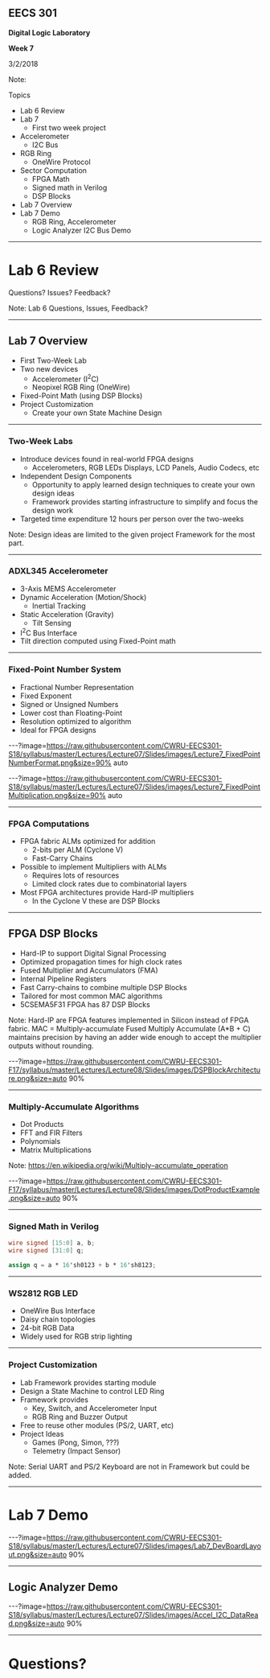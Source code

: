 ## EECS 301

**Digital Logic Laboratory**

**Week 7**

3/2/2018

Note:

Topics

* Lab 6 Review
* Lab 7
	* First two week project
* Accelerometer
	* I2C Bus
* RGB Ring
	* OneWire Protocol
* Sector Computation
	* FPGA Math
	* Signed math in Verilog
	* DSP Blocks
* Lab 7 Overview
* Lab 7 Demo
	* RGB Ring, Accelerometer
	* Logic Analyzer I2C Bus Demo


---

# Lab 6 Review

Questions? Issues? Feedback?

Note:
Lab 6 Questions, Issues, Feedback?

---

## Lab 7 Overview

* First Two-Week Lab
* Two new devices
	* Accelerometer (I<sup>2</sup>C)
	* Neopixel RGB Ring (OneWire)
* Fixed-Point Math (using DSP Blocks)
* Project Customization
	* Create your own State Machine Design

---

### Two-Week Labs

* Introduce devices found in real-world FPGA designs
	* Accelerometers, RGB LEDs Displays, LCD Panels, Audio Codecs, etc
* Independent Design Components
	* Opportunity to apply learned design techniques to create your own design ideas
	* Framework provides starting infrastructure to simplify and focus the design work
* Targeted time expenditure 12 hours per person over the two-weeks

Note:
Design ideas are limited to the given project Framework for the most part.


---

### ADXL345 Accelerometer

* 3-Axis MEMS Accelerometer
* Dynamic Acceleration (Motion/Shock)
	* Inertial Tracking
* Static Acceleration (Gravity)
	* Tilt Sensing
* I<sup>2</sup>C Bus Interface
* Tilt direction computed using Fixed-Point math

---

### Fixed-Point Number System

* Fractional Number Representation
* Fixed Exponent
* Signed or Unsigned Numbers
* Lower cost than Floating-Point
* Resolution optimized to algorithm
* Ideal for FPGA designs

---?image=https://raw.githubusercontent.com/CWRU-EECS301-S18/syllabus/master/Lectures/Lecture07/Slides/images/Lecture7_FixedPointNumberFormat.png&size=90% auto

---?image=https://raw.githubusercontent.com/CWRU-EECS301-S18/syllabus/master/Lectures/Lecture07/Slides/images/Lecture7_FixedPointMultiplication.png&size=90% auto

---

### FPGA Computations

* FPGA fabric ALMs optimized for addition
	* 2-bits per ALM (Cyclone V)
	* Fast-Carry Chains
* Possible to implement Multipliers with ALMs
	* Requires lots of resources
	* Limited clock rates due to combinatorial layers
* Most FPGA architectures provide Hard-IP multipliers
	* In the Cyclone V these are DSP Blocks

---

## FPGA DSP Blocks

* Hard-IP to support Digital Signal Processing
* Optimized propagation times for high clock rates
* Fused Multiplier and Accumulators (FMA)
* Internal Pipeline Registers
* Fast Carry-chains to combine multiple DSP Blocks
* Tailored for most common MAC algorithms
* 5CSEMA5F31 FPGA has 87 DSP Blocks

Note:
Hard-IP are FPGA features implemented in Silicon instead of FPGA fabric.
MAC = Multiply-accumulate
Fused Multiply Accumulate (A*B + C) maintains precision by having an adder wide enough to accept the multiplier outputs without rounding.

---?image=https://raw.githubusercontent.com/CWRU-EECS301-F17/syllabus/master/Lectures/Lecture08/Slides/images/DSPBlockArchitecture.png&size=auto 90%

---

### Multiply-Accumulate Algorithms

* Dot Products
* FFT and FIR Filters
* Polynomials
* Matrix Multiplications

Note:
https://en.wikipedia.org/wiki/Multiply–accumulate_operation

---?image=https://raw.githubusercontent.com/CWRU-EECS301-F17/syllabus/master/Lectures/Lecture08/Slides/images/DotProductExample.png&size=auto 90%

---

### Signed Math in Verilog

```verilog
wire signed [15:0] a, b;
wire signed [31:0] q;

assign q = a * 16'sh0123 + b * 16'sh8123;
```

---

### WS2812 RGB LED

* OneWire Bus Interface
* Daisy chain topologies
* 24-bit RGB Data
* Widely used for RGB strip lighting

---

### Project Customization

* Lab Framework provides starting module
* Design a State Machine to control LED Ring
* Framework provides 
	* Key, Switch, and Accelerometer Input
	* RGB Ring and Buzzer Output
* Free to reuse other modules (PS/2, UART, etc)
* Project Ideas
	* Games (Pong, Simon, ???)
	* Telemetry (Impact Sensor)

Note:
Serial UART and PS/2 Keyboard are not in Framework but could be added.

---

# Lab 7 Demo

---?image=https://raw.githubusercontent.com/CWRU-EECS301-S18/syllabus/master/Lectures/Lecture07/Slides/images/Lab7_DevBoardLayout.png&size=auto 90%

---

## Logic Analyzer Demo

---?image=https://raw.githubusercontent.com/CWRU-EECS301-S18/syllabus/master/Lectures/Lecture07/Slides/images/Accel_I2C_DataRead.png&size=auto 90%

---

# Questions?
